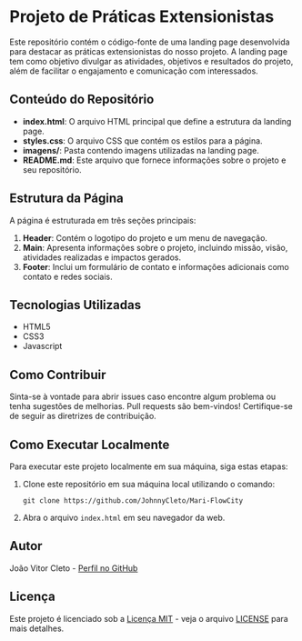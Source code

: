 # Projeto de Práticas Extensionistas

Este repositório contém o código-fonte de uma landing page desenvolvida para destacar as práticas extensionistas do nosso projeto. A landing page tem como objetivo divulgar as atividades, objetivos e resultados do projeto, além de facilitar o engajamento e comunicação com interessados.

## Conteúdo do Repositório

- **index.html**: O arquivo HTML principal que define a estrutura da landing page.
- **styles.css**: O arquivo CSS que contém os estilos para a página.
- **imagens/**: Pasta contendo imagens utilizadas na landing page.
- **README.md**: Este arquivo que fornece informações sobre o projeto e seu repositório.

## Estrutura da Página

A página é estruturada em três seções principais:

1. **Header**: Contém o logotipo do projeto e um menu de navegação.
2. **Main**: Apresenta informações sobre o projeto, incluindo missão, visão, atividades realizadas e impactos gerados.
3. **Footer**: Inclui um formulário de contato e informações adicionais como contato e redes sociais.

## Tecnologias Utilizadas

- HTML5
- CSS3
- Javascript

## Como Contribuir

Sinta-se à vontade para abrir issues caso encontre algum problema ou tenha sugestões de melhorias. Pull requests são bem-vindos! Certifique-se de seguir as diretrizes de contribuição.

## Como Executar Localmente

Para executar este projeto localmente em sua máquina, siga estas etapas:

1. Clone este repositório em sua máquina local utilizando o comando:
   ```
   git clone https://github.com/JohnnyCleto/Mari-FlowCity
   ```
2. Abra o arquivo `index.html` em seu navegador da web.

## Autor

João Vitor Cleto - [Perfil no GitHub](https://github.com/JohnnyCleto)

## Licença

Este projeto é licenciado sob a [Licença MIT](https://opensource.org/licenses/MIT) - veja o arquivo [LICENSE](LICENSE) para mais detalhes.
